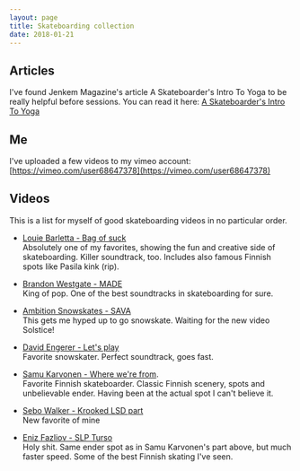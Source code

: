 ```yaml
---
layout: page
title: Skateboarding collection
date: 2018-01-21
---
```


## Articles

I've found Jenkem Magazine's article A Skateboarder's Intro To Yoga to be really helpful before sessions. You can read it here: [A Skateboarder's Intro To Yoga](http://www.jenkemmag.com/home/2016/12/29/a-skateboarders-intro-to-yoga/)

## Me

I've uploaded a few videos to my vimeo account: [https://vimeo.com/user68647378](https://vimeo.com/user68647378)

## Videos

This is a list for myself of good skateboarding videos in no particular order.

*   [Louie Barletta - Bag of suck](https://www.youtube.com/watch?v=6tD9hWKSgN8)  
    Absolutely one of my favorites, showing the fun and creative side of skateboarding. Killer soundtrack, too. Includes also famous Finnish spots like Pasila kink (rip).

*   [Brandon Westgate - MADE](http://www.thrashermagazine.com/articles/videos/classics-brandon-westgate-s-made-part/)  
    King of pop. One of the best soundtracks in skateboarding for sure.

*   [Ambition Snowskates - SAVA](https://www.youtube.com/watch?v=bOY3IkjZb1Q)  
    This gets me hyped up to go snowskate. Waiting for the new video Solstice!  

*   [David Engerer - Let's play](https://www.youtube.com/watch?v=H0pfwb9a4wI)  
    Favorite snowskater. Perfect soundtrack, goes fast.

*   [Samu Karvonen - Where we're from](https://www.youtube.com/watch?v=zXMC4FhnOLI).  
    Favorite Finnish skateboarder. Classic Finnish scenery, spots and unbelievable ender. Having been at the actual spot I can't believe it.

*   [Sebo Walker - Krooked LSD part](https://www.youtube.com/watch?v=yCBVdrPFqXI)  
	New favorite of mine

*	[Eniz Fazliov - SLP Turso](http://www.freeskatemag.com/2018/01/29/eniz-fazliov-in-slps-turso/)  
	Holy shit. Same ender spot as in Samu Karvonen's part above, but much faster speed. Some of the best Finnish skating I've seen.